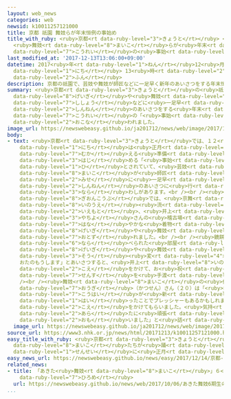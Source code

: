 ```yaml
---
layout: web_news
categories: web
newsid: k10011257121000
title: 京都 祇園 舞妓らが年末恒例の事始め
title_with_ruby: <ruby>京都<rt data-ruby-level="3">きょうと</rt></ruby> <ruby>祇園<rt data-ruby-level="8">ぎおん</rt></ruby>
  <ruby>舞妓<rt data-ruby-level="8">まいこ</rt></ruby>らが<ruby>年末<rt data-ruby-level="4">ねんまつ</rt></ruby><ruby>恒例<rt
  data-ruby-level="7">こうれい</rt></ruby>の<ruby>事始<rt data-ruby-level="3">ことはじ</rt></ruby>め
last_modified_at: '2017-12-13T13:06:00+09:00'
datetime: 2017<ruby>年<rt data-ruby-level="1">ねん</rt></ruby>12<ruby>月<rt data-ruby-level="1">がつ</rt></ruby>13<ruby>日<rt
  data-ruby-level="1">にち</rt></ruby> 13<ruby>時<rt data-ruby-level="2">じ</rt></ruby>06<ruby>分<rt
  data-ruby-level="2">ふん</rt></ruby>
description: 京都の祇園で、芸妓や舞妓が師匠などに一足早く新年のあいさつをする年末恒例の「事始め」が行われました。
summary: <ruby>京都<rt data-ruby-level="3">きょうと</rt></ruby>の<ruby>祇園<rt data-ruby-level="8">ぎおん</rt></ruby>で、<ruby>芸妓<rt
  data-ruby-level="8">げいぎ</rt></ruby>や<ruby>舞妓<rt data-ruby-level="8">まいこ</rt></ruby>が<ruby>師匠<rt
  data-ruby-level="7">ししょう</rt></ruby>などに<ruby>一足早<rt data-ruby-level="1">ひとあしはや</rt></ruby>く<ruby>新年<rt
  data-ruby-level="2">しんねん</rt></ruby>のあいさつをする<ruby>年末<rt data-ruby-level="4">ねんまつ</rt></ruby><ruby>恒例<rt
  data-ruby-level="7">こうれい</rt></ruby>の「<ruby>事始<rt data-ruby-level="3">ことはじ</rt></ruby>め」が<ruby>行<rt
  data-ruby-level="2">おこな</rt></ruby>われました。
image_url: https://newswebeasy.github.io/ja201712/news/web/image/2017/12/13/K10011257121_1712131307_1712131352_01_02.jpg
body:
- text: <ruby>京都<rt data-ruby-level="3">きょうと</rt></ruby>では、１２<ruby>月<rt data-ruby-level="1">がつ</rt></ruby>１３<ruby>日<rt
    data-ruby-level="1">にち</rt></ruby>は<ruby>正月<rt data-ruby-level="1">しょうがつ</rt></ruby>を<ruby>迎<rt
    data-ruby-level="7">むか</rt></ruby>える<ruby>準備<rt data-ruby-level="5">じゅんび</rt></ruby>を<ruby>始<rt
    data-ruby-level="3">はじ</rt></ruby>める「<ruby>事始<rt data-ruby-level="3">ことはじ</rt></ruby>め」の<ruby>日<rt
    data-ruby-level="1">ひ</rt></ruby>とされていて、<ruby>芸妓<rt data-ruby-level="8">げいぎ</rt></ruby>や<ruby>舞妓<rt
    data-ruby-level="8">まいこ</rt></ruby>が<ruby>師匠<rt data-ruby-level="7">ししょう</rt></ruby>やなじみの<ruby>店<rt
    data-ruby-level="2">みせ</rt></ruby>に<ruby>一足早<rt data-ruby-level="1">ひとあしはや</rt></ruby>く<ruby>新年<rt
    data-ruby-level="2">しんねん</rt></ruby>のあいさつに<ruby>行<rt data-ruby-level="2">い</rt></ruby>く<ruby>習<rt
    data-ruby-level="3">なら</rt></ruby>わしがあります。<br /><br /><ruby>花街<rt data-ruby-level="4">はなまち</rt></ruby>の１つ、<ruby>祇園甲部<rt
    data-ruby-level="8">ぎおんこうぶ</rt></ruby>では、<ruby>京舞<rt data-ruby-level="7">きょうまい</rt></ruby>・<ruby>井上<rt
    data-ruby-level="8">いのうえ</rt></ruby><ruby>流<rt data-ruby-level="3">りゅう</rt></ruby>の<ruby>家元<rt
    data-ruby-level="2">いえもと</rt></ruby>、<ruby>井上<rt data-ruby-level="8">いのうえ</rt></ruby><ruby>八千代<rt
    data-ruby-level="3">やちよ</rt></ruby>さんの<ruby>稽古場<rt data-ruby-level="7">けいこば</rt></ruby>に<ruby>華<rt
    data-ruby-level="7">はな</rt></ruby>やかな<ruby>着物<rt data-ruby-level="3">きもの</rt></ruby>をまとった<ruby>芸妓<rt
    data-ruby-level="8">げいぎ</rt></ruby>や<ruby>舞妓<rt data-ruby-level="8">まいこ</rt></ruby>が<ruby>訪<rt
    data-ruby-level="7">おとず</rt></ruby>れました。<br /><br /><ruby>鏡餅<rt data-ruby-level="8">かがみもち</rt></ruby>が<ruby>並<rt
    data-ruby-level="6">なら</rt></ruby>べられた<ruby>部屋<rt data-ruby-level="8">へや</rt></ruby>で、<ruby>芸妓<rt
    data-ruby-level="8">げいぎ</rt></ruby>や<ruby>舞妓<rt data-ruby-level="8">まいこ</rt></ruby>が「おめでとうさんどす。<ruby>相<rt
    data-ruby-level="3">そう</rt></ruby><ruby>変<rt data-ruby-level="4">が</rt></ruby>わりませず
    おたのもうします」とあいさつすると、<ruby>井上<rt data-ruby-level="8">いのうえ</rt></ruby>さんは「おめでとうさんどす。きばってや」などと<ruby>声<rt
    data-ruby-level="2">こえ</rt></ruby>をかけて、お<ruby>祝<rt data-ruby-level="4">いわ</rt></ruby>いの<ruby>扇子<rt
    data-ruby-level="7">せんす</rt></ruby>を<ruby>手渡<rt data-ruby-level="7">てわた</rt></ruby>していました。<br
    /><br /><ruby>舞妓<rt data-ruby-level="8">まいこ</rt></ruby>の<ruby>佳<rt data-ruby-level="8">よ</rt></ruby>つ<ruby>扇<rt
    data-ruby-level="7">おうぎ</rt></ruby>（かつせん）さん（２０）は「<ruby>舞妓<rt data-ruby-level="8">まいこ</rt></ruby>の<ruby>後輩<rt
    data-ruby-level="7">こうはい</rt></ruby>が<ruby>新<rt data-ruby-level="2">あら</rt></ruby>たに<ruby>入<rt
    data-ruby-level="1">はい</rt></ruby>ったことでプレッシャーもあるかもしれませんが<ruby>頑張<rt data-ruby-level="7">がんば</rt></ruby>ってくださいと<ruby>声<rt
    data-ruby-level="2">こえ</rt></ruby>をかけてもらいました。<ruby>気持<rt data-ruby-level="3">きも</rt></ruby>ちを<ruby>新<rt
    data-ruby-level="2">あら</rt></ruby>たに<ruby>頑張<rt data-ruby-level="7">がんば</rt></ruby>ろうと<ruby>思<rt
    data-ruby-level="2">おも</rt></ruby>いました」と<ruby>話<rt data-ruby-level="2">はな</rt></ruby>していました。
  image_url: https://newswebeasy.github.io/ja201712/news/web/image/2017/12/13/K10011257121_1712131307_1712131352_01_03.jpg
source_url: https://www3.nhk.or.jp/news/html/20171213/k10011257121000.html
easy_title_with_ruby: <ruby>京都<rt data-ruby-level="3">きょうと</rt></ruby> <ruby>舞妓<rt
  data-ruby-level="8">まいこ</rt></ruby>たちが<ruby>踊<rt data-ruby-level="7">おど</rt></ruby>りの<ruby>先生<rt
  data-ruby-level="1">せんせい</rt></ruby>に<ruby>正月<rt data-ruby-level="1">しょうがつ</rt></ruby>のあいさつをする
easy_news_url: https://newswebeasy.github.io/news/easy/2017/12/14/京都-舞妓たちが踊りの先生に正月のあいさつをする
related_news:
- title: 「あきた<ruby>舞妓<rt data-ruby-level="8">まいこ</rt></ruby>」６<ruby>期生<rt data-ruby-level="3">きせい</rt></ruby>のお<ruby>披露目<rt
    data-ruby-level="7">ひろめ</rt></ruby>
  url: https://newswebeasy.github.io/news/web/2017/10/06/あきた舞妓6期生のお披露目
...
```

